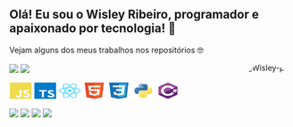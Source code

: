 ## Olá! Eu sou o Wisley Ribeiro, programador e apaixonado por tecnologia! 🤖

Vejam alguns dos meus trabalhos nos repositórios 🤓

<div href="https://github.com/anuraghazra/github-readme-stats">
  <img align="center" src="https://github-readme-stats.vercel.app/api?username=WisleyRibeiro&show_icons=true&theme=tokyonight#gh-dark-mode-only" />
  <img align="center" src="https://github-readme-stats.vercel.app/api/top-langs/?username=WisleyRibeiro&hide_progress=true&theme=tokyonight" />
  <img align="right" alt="Wisley-pic" height="250" style="border-radius:50px;" src="https://media.discordapp.net/attachments/1061714165724614657/1078860692314140875/profilew.png?width=414&height=414">
</div>
<div style="display: inline_block"><br>
  <img align="center" alt="Wisley-Js" height="30" width="40" src="https://raw.githubusercontent.com/devicons/devicon/master/icons/javascript/javascript-plain.svg">
  <img align="center" alt="Wisley-Ts" height="30" width="40" src="https://raw.githubusercontent.com/devicons/devicon/master/icons/typescript/typescript-plain.svg">
  <img align="center" alt="Wisley-React" height="30" width="40" src="https://raw.githubusercontent.com/devicons/devicon/master/icons/react/react-original.svg">
  <img align="center" alt="Wisley-HTML" height="30" width="40" src="https://raw.githubusercontent.com/devicons/devicon/master/icons/html5/html5-original.svg">
  <img align="center" alt="Wisley-CSS" height="30" width="40" src="https://raw.githubusercontent.com/devicons/devicon/master/icons/css3/css3-original.svg">
  <img align="center" alt="Wisley-Python" height="30" width="40" src="https://raw.githubusercontent.com/devicons/devicon/master/icons/python/python-original.svg">
  <img align="center" alt="Wisley-Csharp" height="30" width="40" src="https://raw.githubusercontent.com/devicons/devicon/master/icons/csharp/csharp-original.svg">
 </div>
  
<div> 
  <a href="https://www.instagram.com/r.lopes.py/" target="_blank"><img src="https://img.shields.io/badge/-Instagram-%23E4405F?style=for-the-badge&logo=instagram&logoColor=white" target="_blank"></a>
 <a href="#" target="_blank"><img src="https://img.shields.io/badge/Discord-7289DA?style=for-the-badge&logo=discord&logoColor=white" target="_blank"></a> 
  <a href = "mailto:wisley.ribeiro.lopes@gmail.com"><img src="https://img.shields.io/badge/-Gmail-%23333?style=for-the-badge&logo=gmail&logoColor=white" target="_blank"></a>
  <a href="https://www.linkedin.com/in/wisley-ribeiro-lopes/" target="_blank"><img src="https://img.shields.io/badge/-LinkedIn-%230077B5?style=for-the-badge&logo=linkedin&logoColor=white" target="_blank"></a> 
  
</div>
